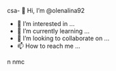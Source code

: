 csa- 👋 Hi, I’m @olenalina92
- 👀 I’m interested in ...
- 🌱 I’m currently learning ...
- 💞️ I’m looking to collaborate on ...
- 📫 How to reach me ...

<!---
olenalina92/olenalina92 is a ✨ special ✨ repository because its `README.md` (this file) appears on your GitHub profile.
You can click the Prevhhliew link to take a look at your changes.
--->
n nmc
